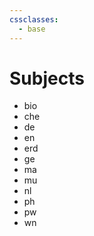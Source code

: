 ```yaml
---
cssclasses:
  - base
---
```

# Subjects

- bio
- che
- de
- en
- erd
- ge
- ma
- mu
- nl
- ph
- pw
- wn